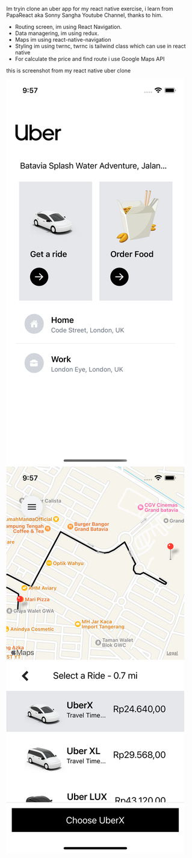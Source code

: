 Im tryin clone an uber app for my react native exercise, i learn from PapaReact aka Sonny Sangha Youtube Channel, thanks to him. 
* Routing screen, im using React Navigation. 
* Data managering, im using redux.
* Maps im using react-native-navigation
* Styling im using twrnc, twrnc is tailwind class which can use in react native 
* For calculate the price and find route i use Google Maps API

this is screenshot from my react native uber clone

![Alt text](assets/screenshot-app/Screenshot_1.png?raw=true "Screenshot 1") ![Alt text](assets/screenshot-app/Screenshot_2.png?raw=true "Screenshot 2")
